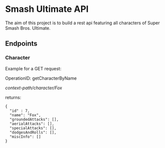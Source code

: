 
# Smash Ultimate API

The aim of this project is to build a rest api featuring all characters of Super Smash Bros. Ultimate.

## Endpoints

### Character

Example for a GET request:

OperationID: getCharacterByName

*context-path/character/Fox*

returns:

```
{  
  "id" : 7,  
  "name": "Fox",  
  "groundedAttacks": [],  
  "aerialAttacks": [],  
  "specialAttacks": [],  
  "dodgesAndRolls": [],  
  "miscInfo": []  
}
```